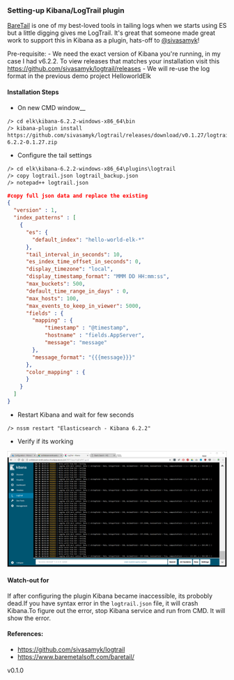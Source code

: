 
### Setting-up Kibana/LogTrail plugin

[BareTail](https://www.baremetalsoft.com/baretail/) is one of my best-loved tools in tailing logs when we starts using ES but a little digging gives me LogTrail. It's great that someone made great work to support this in Kibana as a plugin, hats-off to [@sivasamyk](https://github.com/sivasamyk)!

Pre-requisite:
	- We need the exact version of Kibana you're running, in my case I had v6.2.2. To view releases that matches your installation visit this https://github.com/sivasamyk/logtrail/releases
	- We will re-use the log format in the previous demo project HelloworldElk

#### Installation Steps

- On new CMD window__
```
/> cd elk\kibana-6.2.2-windows-x86_64\bin
/> kibana-plugin install https://github.com/sivasamyk/logtrail/releases/download/v0.1.27/logtrail-6.2.2-0.1.27.zip
```

- Configure the tail settings
```
/> cd elk\kibana-6.2.2-windows-x86_64\plugins\logtrail
/> copy logtrail.json logtrail_backup.json
/> notepad++ logtrail.json
```

```json
#copy full json data and replace the existing
{
  "version" : 1,
  "index_patterns" : [
    {      
      "es": {
        "default_index": "hello-world-elk-*"
      },
      "tail_interval_in_seconds": 10,
      "es_index_time_offset_in_seconds": 0,
      "display_timezone": "local",
      "display_timestamp_format": "MMM DD HH:mm:ss",
      "max_buckets": 500,
      "default_time_range_in_days" : 0,
      "max_hosts": 100,
      "max_events_to_keep_in_viewer": 5000,
      "fields" : {
        "mapping" : {
            "timestamp" : "@timestamp",
            "hostname" : "fields.AppServer",
            "message": "message"
        },
        "message_format": "{{{message}}}"
      },
      "color_mapping" : {
      }
    }  
  ]
}
```

- Restart Kibana and wait for few seconds
```
/> nssm restart "Elasticsearch - Kibana 6.2.2"
```

- Verify if its working

![test](https://github.com/rdagumampan/elasticsearch-windows-server-cookbook/blob/master/screenshot-kibana-plugin-logtrail.PNG "")

#### Watch-out for

If after configuring the plugin Kibana became inaccessible, its probobly dead.If you have syntax error in the `logtrail.json` file, it will crash Kibana.To figure out the error, stop Kibana service and run from CMD. It will show the error.

#### References:

- https://github.com/sivasamyk/logtrail
- https://www.baremetalsoft.com/baretail/

v0.1.0
